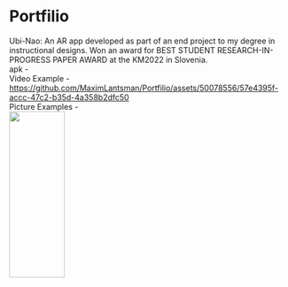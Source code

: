 # Portfilio

Ubi-Nao: An AR app developed as part of an end project to my degree in instructional designs. Won an award for BEST STUDENT RESEARCH-IN-PROGRESS PAPER AWARD at the KM2022 in Slovenia.
<br>
apk -
<br>
Video Example - https://github.com/MaximLantsman/Portfilio/assets/50078556/57e4395f-accc-47c2-b35d-4a358b2dfc50
<br>
Picture Examples -
<br>
<img src="https://github.com/MaximLantsman/Portfilio/assets/50078556/b7a60a29-4d5a-4029-9ce0-9b45143f748f" width="100" height="300">









